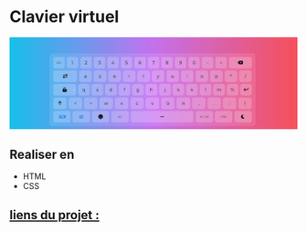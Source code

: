 # Clavier virtuel

<img src="assets/images/preview.JPG">

## Realiser en

- HTML
- CSS

## [liens du projet : ](https://assadi-dev.github.io/keyboard/)
